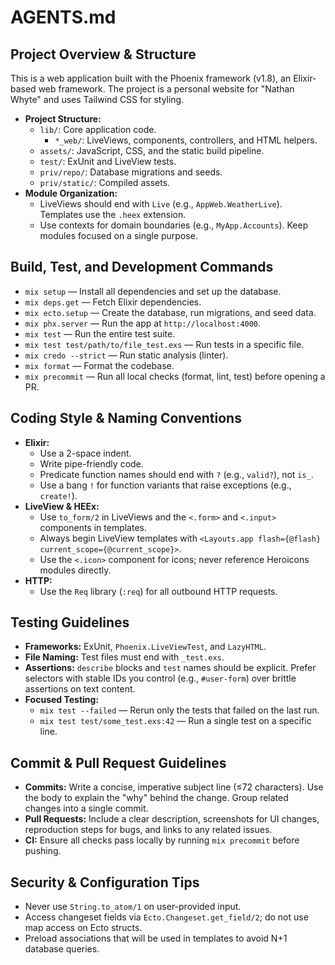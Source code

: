 <!--
This file is for AI agents. It provides project context and guidelines.
It's not a place for conversational prose. It should be clear, concise, and practical.
URL: https://agents.md/
-->

# AGENTS.md

## Project Overview & Structure

This is a web application built with the Phoenix framework (v1.8), an Elixir-based web framework. The project is a personal website for "Nathan Whyte" and uses Tailwind CSS for styling.

- **Project Structure:**
  - `lib/`: Core application code.
    - `*_web/`: LiveViews, components, controllers, and HTML helpers.
  - `assets/`: JavaScript, CSS, and the static build pipeline.
  - `test/`: ExUnit and LiveView tests.
  - `priv/repo/`: Database migrations and seeds.
  - `priv/static/`: Compiled assets.
- **Module Organization:**
  - LiveViews should end with `Live` (e.g., `AppWeb.WeatherLive`). Templates use the `.heex` extension.
  - Use contexts for domain boundaries (e.g., `MyApp.Accounts`). Keep modules focused on a single purpose.

## Build, Test, and Development Commands

- `mix setup` — Install all dependencies and set up the database.
- `mix deps.get` — Fetch Elixir dependencies.
- `mix ecto.setup` — Create the database, run migrations, and seed data.
- `mix phx.server` — Run the app at `http://localhost:4000`.
- `mix test` — Run the entire test suite.
- `mix test test/path/to/file_test.exs` — Run tests in a specific file.
- `mix credo --strict` — Run static analysis (linter).
- `mix format` — Format the codebase.
- `mix precommit` — Run all local checks (format, lint, test) before opening a PR.

## Coding Style & Naming Conventions

- **Elixir:**
  - Use a 2-space indent.
  - Write pipe-friendly code.
  - Predicate function names should end with `?` (e.g., `valid?`), not `is_`.
  - Use a bang `!` for function variants that raise exceptions (e.g., `create!`).
- **LiveView & HEEx:**
  - Use `to_form/2` in LiveViews and the `<.form>` and `<.input>` components in templates.
  - Always begin LiveView templates with `<Layouts.app flash={@flash} current_scope={@current_scope}>`.
  - Use the `<.icon>` component for icons; never reference Heroicons modules directly.
- **HTTP:**
  - Use the `Req` library (`:req`) for all outbound HTTP requests.

## Testing Guidelines

- **Frameworks:** ExUnit, `Phoenix.LiveViewTest`, and `LazyHTML`.
- **File Naming:** Test files must end with `_test.exs`.
- **Assertions:** `describe` blocks and `test` names should be explicit. Prefer selectors with stable IDs you control (e.g., `#user-form`) over brittle assertions on text content.
- **Focused Testing:**
  - `mix test --failed` — Rerun only the tests that failed on the last run.
  - `mix test test/some_test.exs:42` — Run a single test on a specific line.

## Commit & Pull Request Guidelines

- **Commits:** Write a concise, imperative subject line (≤72 characters). Use the body to explain the "why" behind the change. Group related changes into a single commit.
- **Pull Requests:** Include a clear description, screenshots for UI changes, reproduction steps for bugs, and links to any related issues.
- **CI:** Ensure all checks pass locally by running `mix precommit` before pushing.

## Security & Configuration Tips

- Never use `String.to_atom/1` on user-provided input.
- Access changeset fields via `Ecto.Changeset.get_field/2`; do not use map access on Ecto structs.
- Preload associations that will be used in templates to avoid N+1 database queries.
